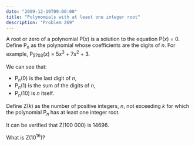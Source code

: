 ```yaml
---
date: "2009-12-19T09:00:00"
title: "Polynomials with at least one integer root"
description: "Problem 269"
---
```


<p>A root or zero of a polynomial P(<var>x</var>) is a solution to the equation P(<var>x</var>) = 0. 
Define P<sub><var>n</var></sub> as the polynomial whose coefficients are the digits of <var>n</var>.
For example, P<sub>5703</sub>(<var>x</var>) = 5<var>x</var><sup>3</sup> + 7<var>x</var><sup>2</sup> + 3.</p>
<p>We can see that:</p><ul><li>P<sub><var>n</var></sub>(0) is the last digit of <var>n</var>,</li>
<li>P<sub><var>n</var></sub>(1) is the sum of the digits of <var>n</var>,</li>
<li>P<sub><var>n</var></sub>(10) is <var>n</var> itself.</li></ul><p>Define Z(<var>k</var>) as the number of positive integers, <var>n</var>, not exceeding <var>k</var> for which the polynomial P<sub><var>n</var></sub> has at least one integer root.</p>
<p>It can be verified that Z(100 000) is 14696.</p>
<p>What is Z(10<sup>16</sup>)?</p>

